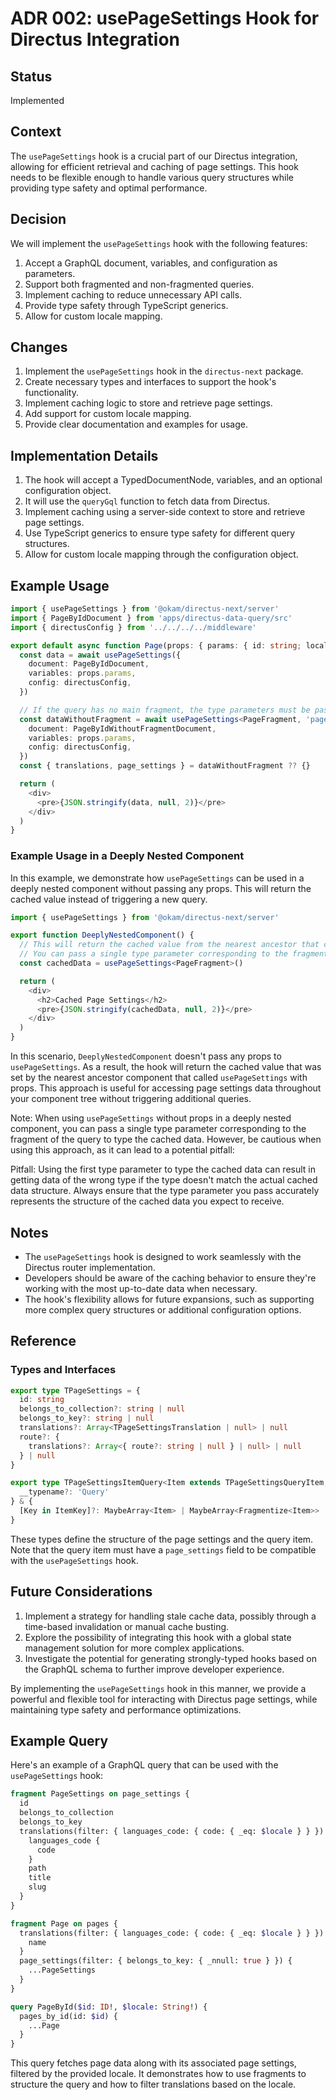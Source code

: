 # ADR 002: usePageSettings Hook for Directus Integration

## Status

Implemented

## Context

The `usePageSettings` hook is a crucial part of our Directus integration, allowing for efficient retrieval and caching of page settings. This hook needs to be flexible enough to handle various query structures while providing type safety and optimal performance.

## Decision

We will implement the `usePageSettings` hook with the following features:

1. Accept a GraphQL document, variables, and configuration as parameters.
2. Support both fragmented and non-fragmented queries.
3. Implement caching to reduce unnecessary API calls.
4. Provide type safety through TypeScript generics.
5. Allow for custom locale mapping.

## Changes

1. Implement the `usePageSettings` hook in the `directus-next` package.
2. Create necessary types and interfaces to support the hook's functionality.
3. Implement caching logic to store and retrieve page settings.
4. Add support for custom locale mapping.
5. Provide clear documentation and examples for usage.

## Implementation Details

1. The hook will accept a TypedDocumentNode, variables, and an optional configuration object.
2. It will use the `queryGql` function to fetch data from Directus.
3. Implement caching using a server-side context to store and retrieve page settings.
4. Use TypeScript generics to ensure type safety for different query structures.
5. Allow for custom locale mapping through the configuration object.

## Example Usage

```typescript
import { usePageSettings } from '@okam/directus-next/server'
import { PageByIdDocument } from 'apps/directus-data-query/src'
import { directusConfig } from '../../../../middleware'

export default async function Page(props: { params: { id: string; locale: string } }) {
  const data = await usePageSettings({
    document: PageByIdDocument,
    variables: props.params,
    config: directusConfig,
  })

  // If the query has no main fragment, the type parameters must be passed.
  const dataWithoutFragment = await usePageSettings<PageFragment, 'pages_by_id', typeof props.params>({
    document: PageByIdWithoutFragmentDocument,
    variables: props.params,
    config: directusConfig,
  })
  const { translations, page_settings } = dataWithoutFragment ?? {}

  return (
    <div>
      <pre>{JSON.stringify(data, null, 2)}</pre>
    </div>
  )
}
```

### Example Usage in a Deeply Nested Component

In this example, we demonstrate how `usePageSettings` can be used in a deeply nested component without passing any props. This will return the cached value instead of triggering a new query.

```typescript
import { usePageSettings } from '@okam/directus-next/server'

export function DeeplyNestedComponent() {
  // This will return the cached value from the nearest ancestor that called usePageSettings with props
  // You can pass a single type parameter corresponding to the fragment of the query to type the cached data
  const cachedData = usePageSettings<PageFragment>()

  return (
    <div>
      <h2>Cached Page Settings</h2>
      <pre>{JSON.stringify(cachedData, null, 2)}</pre>
    </div>
  )
}
```

In this scenario, `DeeplyNestedComponent` doesn't pass any props to `usePageSettings`. As a result, the hook will return the cached value that was set by the nearest ancestor component that called `usePageSettings` with props. This approach is useful for accessing page settings data throughout your component tree without triggering additional queries.

Note: When using `usePageSettings` without props in a deeply nested component, you can pass a single type parameter corresponding to the fragment of the query to type the cached data. However, be cautious when using this approach, as it can lead to a potential pitfall:

Pitfall: Using the first type parameter to type the cached data can result in getting data of the wrong type if the type doesn't match the actual cached data structure. Always ensure that the type parameter you pass accurately represents the structure of the cached data you expect to receive.

## Notes

- The `usePageSettings` hook is designed to work seamlessly with the Directus router implementation.
- Developers should be aware of the caching behavior to ensure they're working with the most up-to-date data when necessary.
- The hook's flexibility allows for future expansions, such as supporting more complex query structures or additional configuration options.

## Reference

### Types and Interfaces

```typescript
export type TPageSettings = {
  id: string
  belongs_to_collection?: string | null
  belongs_to_key?: string | null
  translations?: Array<TPageSettingsTranslation | null> | null
  route?: {
    translations?: Array<{ route?: string | null } | null> | null
  } | null
}

export type TPageSettingsItemQuery<Item extends TPageSettingsQueryItem, ItemKey extends string> = {
  __typename?: 'Query'
} & {
  [Key in ItemKey]?: MaybeArray<Item> | MaybeArray<Fragmentize<Item>>
}
```

These types define the structure of the page settings and the query item. Note that the query item must have a `page_settings` field to be compatible with the `usePageSettings` hook.

## Future Considerations

1. Implement a strategy for handling stale cache data, possibly through a time-based invalidation or manual cache busting.
2. Explore the possibility of integrating this hook with a global state management solution for more complex applications.
3. Investigate the potential for generating strongly-typed hooks based on the GraphQL schema to further improve developer experience.

By implementing the `usePageSettings` hook in this manner, we provide a powerful and flexible tool for interacting with Directus page settings, while maintaining type safety and performance optimizations.

## Example Query

Here's an example of a GraphQL query that can be used with the `usePageSettings` hook:

```graphql
fragment PageSettings on page_settings {
  id
  belongs_to_collection
  belongs_to_key
  translations(filter: { languages_code: { code: { _eq: $locale } } }) {
    languages_code {
      code
    }
    path
    title
    slug
  }
}

fragment Page on pages {
  translations(filter: { languages_code: { code: { _eq: $locale } } }) {
    name
  }
  page_settings(filter: { belongs_to_key: { _nnull: true } }) {
    ...PageSettings
  }
}

query PageById($id: ID!, $locale: String!) {
  pages_by_id(id: $id) {
    ...Page
  }
}
```

This query fetches page data along with its associated page settings, filtered by the provided locale. It demonstrates how to use fragments to structure the query and how to filter translations based on the locale.
